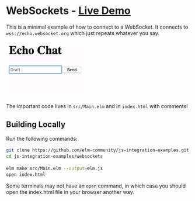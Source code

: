 # WebSockets - [Live Demo](https://ellie-app.com/8yYgw7y7sM2a1)

This is a minimal example of how to connect to a WebSocket. It connects to `wss://echo.websocket.org` which just repeats whatever you say.

![Demo](demo.gif)

The important code lives in `src/Main.elm` and in `index.html` with comments!


## Building Locally

Run the following commands:

```bash
git clone https://github.com/elm-community/js-integration-examples.git
cd js-integration-examples/websockets

elm make src/Main.elm --output=elm.js
open index.html
```

Some terminals may not have an `open` command, in which case you should open the index.html file in your browser another way.
